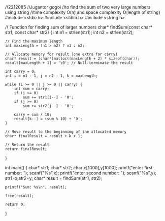 //2212085
//Jugantor gogoi
//to find the sum of two very large numbers using string
//time complexity O(n) and space complexity O(length of string)
#include <stdio.h>
#include <stdlib.h>
#include <string.h>

// Function for finding sum of larger numbers
char* findSum(const char* str1, const char* str2) {
    int n1 = strlen(str1);
    int n2 = strlen(str2);
    
    // Find the maximum length
    int maxLength = (n1 > n2) ? n1 : n2;
    
    // Allocate memory for result (one extra for carry)
    char* result = (char*)malloc((maxLength + 2) * sizeof(char));
    result[maxLength + 1] = '\0'; // Null-terminate the result
    
    int carry = 0;
    int i = n1 - 1, j = n2 - 1, k = maxLength;
    
    while (i >= 0 || j >= 0 || carry) {
        int sum = carry;
        if (i >= 0)
            sum += str1[i--] - '0';
        if (j >= 0)
            sum += str2[j--] - '0';
        
        carry = sum / 10;
        result[k--] = (sum % 10) + '0';
    }
    
    // Move result to the beginning of the allocated memory
    char* finalResult = result + k + 1;
    
    // Return the result
    return finalResult;
}

int main() {
    char* str1;
    char* str2;
    char x[1000],y[1000];
    printf("enter first number: ");
    scanf("%s",x);
    printf("enter second number: ");
    scanf("%s",y);
    str1=x,str2=y;
    char* result = findSum(str1, str2);
    
    printf("Sum: %s\n", result);
    
    free(result);
    
    return 0;
}
